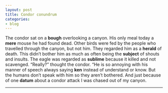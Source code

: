 ```yaml
---
layout: post
title: Condor conundrum
categories:
- blog
---
```


The condor sat on a **bough** overlooking a canyon. His only meal today a **mere** mouse he had found dead. Other birds were fed by the people who travelled through the canyon, but not him. They regarded him as a **herald** of death. This didn’t bother him as much as often being the **subject** of shouts and insults. The eagle was regarded as **sublime** because it killed and not scavenged. “Really?” thought the condor. “He is so annoying with his manner of speech always saying **ken** instead of understand or know. But the humans don’t speak with him so they aren’t bothered. And just because of one **datum** about a condor attack I was chased out of my canyon.

---

